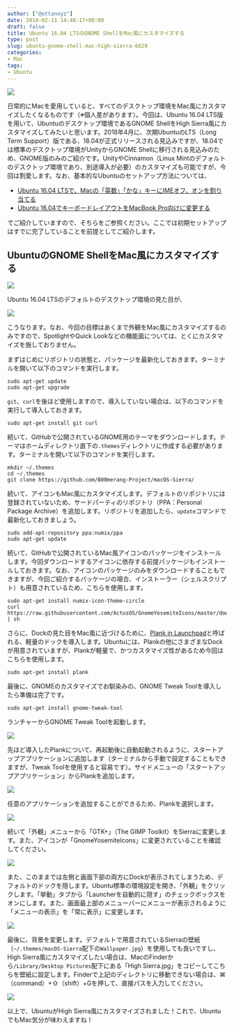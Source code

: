 ```yaml
---
author: ["@ottanxyz"]
date: 2018-02-11 14:48:17+00:00
draft: false
title: Ubuntu 16.04 LTSのGNOME ShellをMac風にカスタマイズする
type: post
slug: ubuntu-gnome-shell-mac-high-sierra-6629
categories:
- Mac
tags:
- Ubuntu
---
```


![](/uploads/2018/02/180210-5a7edd08336c5.jpg)

日常的にMacを愛用していると、すべてのデスクトップ環境をMac風にカスタマイズしたくなるものです（※個人差があります）。今回は、Ubuntu 16.04 LTS版を用いて、Ubuntuのデスクトップ環境であるGNOME ShellをHigh Sierra風にカスタマイズしてみたいと思います。2018年4月に、次期UbuntuのLTS（Long Term Support）版である、18.04が正式リリースされる見込みですが、18.04では標準のデスクトップ環境がUnityからGNOME Shellに移行される見込みのため、GNOME版のみのご紹介です。UnityやCinnamon（Linux Mintのデフォルトのデスクトップ環境であり、別途導入が必要）のカスタマイズも可能ですが、今回は割愛します。なお、基本的なUbuntuのセットアップ方法については、

-   [Ubuntu 16.04 LTSで、Macの「英数」「かな」キーにIMEオフ、オンを割り当てる](/posts/2016/09/ubuntu-16-04-ime-on-off-4913/)
-   [Ubuntu 16.04でキーボードレイアウトをMacBook Pro向けに変更する](/posts/2017/08/ubuntu-keyboard-layout-mac-6095/)

でご紹介していますので、そちらをご参照ください。ここでは初期セットアップはすでに完了していることを前提としてご紹介します。

## UbuntuのGNOME ShellをMac風にカスタマイズする

![](/uploads/2018/02/180211-5a805091460b7.jpg)

Ubuntu 16.04 LTSのデフォルトのデスクトップ環境の見た目が、

![](/uploads/2018/02/180211-5a8050e92599b.jpg)

こうなります。なお、今回の目標はあくまで外観をMac風にカスタマイズするのみですので、SpotlightやQuick Lookなどの機能面については、とくにカスタマイズを施しておりません。

まずはじめにリポジトリの状態と、パッケージを最新化しておきます。ターミナルを開いて以下のコマンドを実行します。

    sudo apt-get update
    sudo apt-get upgrade

`git`、`curl`を後ほど使用しますので、導入していない場合は、以下のコマンドを実行して導入しておきます。

    sudo apt-get install git curl

続いて、GitHubで公開されているGNOME用のテーマをダウンロードします。テーマはホームディレクトリ直下の`.themes`ディレクトリに作成する必要があります。ターミナルを開いて以下のコマンドを実行します。

    mkdir ~/.themes
    cd ~/.themes
    git clone https://github.com/B00merang-Project/macOS-Sierra/

続いて、アイコンもMac風にカスタマイズします。デフォルトのリポジトリには登録されていないため、サードパーティのリポジトリ（PPA：Personal Package Archive）を追加します。リポジトリを追加したら、`update`コマンドで最新化しておきましょう。

    sudo add-apt-repository ppa:numix/ppa
    sudo apt-get update

続いて、GitHubで公開されているMac風アイコンのパッケージをインストールします。今回ダウンロードするアイコンに依存する前提パッケージもインストールしておきます。なお、アイコンのパッケージのみをダウンロードすることもできますが、今回ご紹介するパッケージの場合、インストーラー（シェルスクリプト）も用意されているため、こちらを使用します。

    sudo apt-get install numix-icon-theme-circle
    curl https://raw.githubusercontent.com/ActusOS/GnomeYosemiteIcons/master/download_from_github.sh | sh

さらに、Dockの見た目をMac風に近づけるために、[Plank in Launchpad](https://launchpad.net/plank)と呼ばれる、軽量のドックを導入します。Ubuntuには、Plankの他にさまざまなDockが用意されていますが、Plankが軽量で、かつカスタマイズ性があるため今回はこちらを使用します。

    sudo apt-get install plank

最後に、GNOMEのカスタマイズでお馴染みの、GNOME Tweak Toolを導入したら準備は完了です。

    sudo apt-get install gnome-tweak-tool

ランチャーからGNOME Tweak Toolを起動します。

![](/uploads/2018/02/180211-5a8050f6999bf.png)

先ほど導入したPlankについて、再起動後に自動起動されるように、スタートアップアプリケーションに追加します（ターミナルから手動で設定することもできますが、Tweak Toolを使用すると容易です）。サイドメニューの「スタートアップアプリケーション」からPlankを追加します。

![](/uploads/2018/02/180211-5a8050feb8657.png)

任意のアプリケーションを追加することができるため、Plankを選択します。

![](/uploads/2018/02/180211-5a8051077548d.png)

続いて「外観」メニューから「GTK+」（The GIMP Toolkit）をSierraに変更します。また、アイコンが「GnomeYosemiteIcons」に変更されていることを確認してください。

![](/uploads/2018/02/180211-5a8055b522924.png)

また、このままでは左側と画面下部の両方にDockが表示されてしまうため、デフォルトのドックを隠します。Ubuntu標準の環境設定を開き、「外観」をクリックします。「挙動」タブから「Launcherを自動的に隠す」のチェックボックスをオンにします。また、画面最上部のメニューバーにメニューが表示されるように「メニューの表示」を「常に表示」に変更します。

![](/uploads/2018/02/180211-5a8051123d2a8.png)

最後に、背景を変更します。デフォルトで用意されているSierraの壁紙（`~/.themes/macOS-Sierra`配下の`Wallpaper.jpg`）を使用しても良いですし、High Sierra風にカスタマイズしたい場合は、MacのFinderから`/Library/Desktop Pictures`配下にある「High Sierra.jpg」をコピーしてこちらを壁紙に設定します。Finderで上記のディレクトリに移動できない場合は、⌘（command）+⇧（shift）+Gを押して、直接パスを入力してください。

![](/uploads/2018/02/180211-5a8050e92599b.jpg)

以上で、UbuntuがHigh Sierra風にカスタマイズされました！これで、UbuntuでもMac気分が味わえますね！
